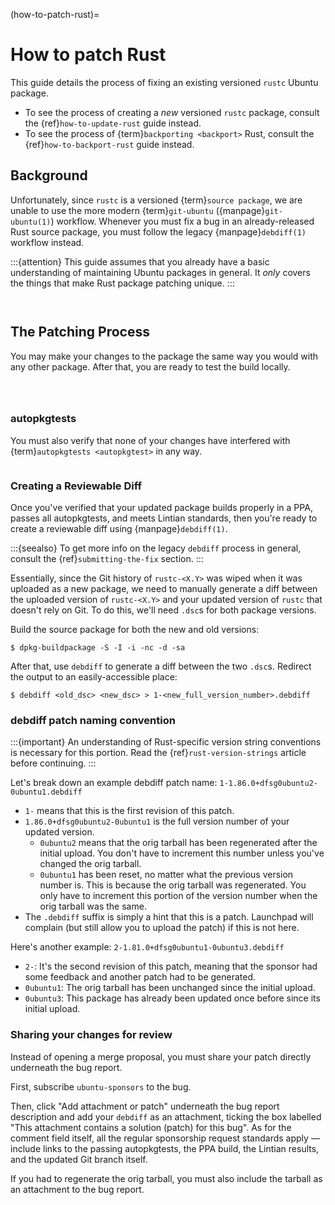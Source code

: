 (how-to-patch-rust)=
# How to patch Rust

This guide details the process of fixing an existing versioned `rustc` Ubuntu package.

- To see the process of creating a _new_ versioned `rustc` package, consult the {ref}`how-to-update-rust` guide instead.
- To see the process of {term}`backporting <backport>` Rust, consult the {ref}`how-to-backport-rust` guide instead.

## Background

Unfortunately, since `rustc` is a versioned {term}`source package`, we are unable to use the more modern {term}`git-ubuntu` ({manpage}`git-ubuntu(1)`) workflow. Whenever you must fix a bug in an already-released Rust source package, you must follow the legacy {manpage}`debdiff(1)` workflow instead.

:::{attention}
This guide assumes that you already have a basic understanding of maintaining Ubuntu packages in general. It _only_ covers the things that make Rust package patching unique.
:::

```{include} common/substitution-terms.md

```

```{include} common/local-repo-setup.md

```

## The Patching Process

You may make your changes to the package the same way you would with any other package. After that, you are ready to test the build locally.

```{include} common/local-build.md

```

```{include} common/lintian-checks.md

```

```{include} common/ppa-build.md

```

### autopkgtests

You must also verify that none of your changes have interfered with {term}`autopkgtests <autopkgtest>` in any way.

```{include} common/running-autopkgtests.md

```

### Creating a Reviewable Diff

Once you've verified that your updated package builds properly in a PPA, passes all autopkgtests, and meets Lintian standards, then you're ready to create a reviewable diff using {manpage}`debdiff(1)`.

:::{seealso}
To get more info on the legacy `debdiff` process in general, consult the {ref}`submitting-the-fix` section.
:::

Essentially, since the Git history of `rustc-<X.Y>` was wiped when it was uploaded as a new package, we need to manually generate a diff between the uploaded version of `rustc-<X.Y>` and your updated version of `rustc` that doesn't rely on Git. To do this, we'll need `.dsc`s for both package versions.

Build the source package for both the new and old versions:

```none
$ dpkg-buildpackage -S -I -i -nc -d -sa
```

After that, use `debdiff` to generate a diff between the two `.dsc`s. Redirect the output to an easily-accessible place:

```none
$ debdiff <old_dsc> <new_dsc> > 1-<new_full_version_number>.debdiff
```

### debdiff patch naming convention

:::{important}
An understanding of Rust-specific version string conventions is necessary for this portion. Read the {ref}`rust-version-strings` article before continuing.
:::

Let's break down an example debdiff patch name: `1-1.86.0+dfsg0ubuntu2-0ubuntu1.debdiff`

- `1-` means that this is the first revision of this patch.
- `1.86.0+dfsg0ubuntu2-0ubuntu1` is the full version number of your updated version.
  - `0ubuntu2` means that the orig tarball has been regenerated after the initial upload. You don't have to increment this number unless you've changed the orig tarball.
  - `0ubuntu1` has been reset, no matter what the previous version number is. This is because the orig tarball was regenerated. You only have to increment this portion of the version number when the orig tarball was the same.
- The `.debdiff` suffix is simply a hint that this is a patch. Launchpad will complain (but still allow you to upload the patch) if this is not here.

Here's another example: `2-1.81.0+dfsg0ubuntu1-0ubuntu3.debdiff`

- `2-`: It's the second revision of this patch, meaning that the sponsor had some feedback and another patch had to be generated.
- `0ubuntu1`: The orig tarball has been unchanged since the initial upload.
- `0ubuntu3`: This package has already been updated once before since its initial upload.

### Sharing your changes for review

Instead of opening a merge proposal, you must share your patch directly underneath the bug report.

First, subscribe `ubuntu-sponsors` to the bug.

Then, click "Add attachment or patch" underneath the bug report description and add your `debdiff` as an attachment, ticking the box labelled "This attachment contains a solution (patch) for this bug". As for the comment field itself, all the regular sponsorship request standards apply — include links to the passing autopkgtests, the PPA build, the Lintian results, and the updated Git branch itself.

If you had to regenerate the orig tarball, you must also include the tarball as an attachment to the bug report.
